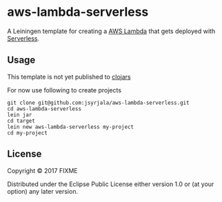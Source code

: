 # aws-lambda-serverless

A Leiningen template for creating a [AWS Lambda](https://aws.amazon.com/lambda/) 
that gets deployed with [Serverless](https://serverless.com/).

## Usage

This template is not yet published to [clojars](https://clojars.org)

For now use following to create projects

```
git clone git@github.com:jsyrjala/aws-lambda-serverless.git
cd aws-lambda-serverless
lein jar
cd target
lein new aws-lambda-serverless my-project
cd my-project
```


## License

Copyright © 2017 FIXME

Distributed under the Eclipse Public License either version 1.0 or (at
your option) any later version.

